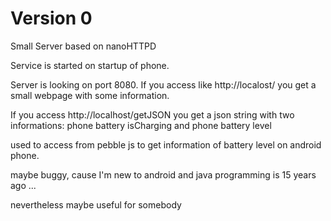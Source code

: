 
Version 0
=============

Small Server based on nanoHTTPD

Service is started on startup of phone.

Server is looking on port 8080. If you access like http://localost/<anything> you get 
a small webpage with some information. 

If you access  http://localhost/getJSON you get a json string with two 
informations: phone battery isCharging and phone battery level

used to access from pebble js to get information of battery level on android phone.

maybe buggy, cause I'm new to android and java programming is 15 years ago ...

nevertheless maybe useful for somebody
